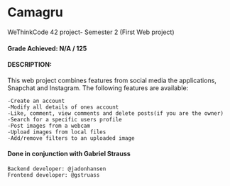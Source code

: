 # Camagru
WeThinkCode 42 project- Semester 2 (First Web project)

#### Grade Achieved: N/A / 125

#### DESCRIPTION:
This web project combines features from social media the applications, Snapchat and Instagram.
The following features are available:

    -Create an account
    -Modify all details of ones account
    -Like, comment, view comments and delete posts(if you are the owner)
    -Search for a specific users profile
    -Post images from a webcam
    -Upload images from local files
    -Add/remove filters to an uploaded image

#### Done in conjunction with Gabriel Strauss
    Backend developer: @jadonhansen
    Frontend developer: @gstruass
